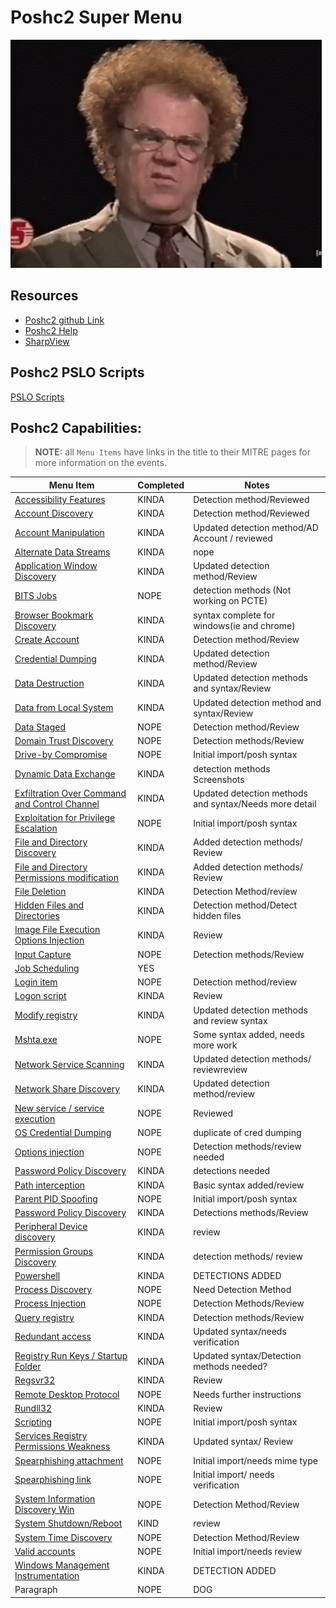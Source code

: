# Poshc2 Super Menu 

![confusion](../Resources/gifs/confused-no.gif)


## Resources
- [Poshc2 github Link](https://github.com/nettitude/PoshC2)  
- [Poshc2 Help](poshC2_help_v8.md)
- [SharpView](https://github.com/tevora-threat/SharpView)

## Poshc2 PSLO Scripts

[PSLO Scripts](Poshc2/pslo_scripts/README.md)

## Poshc2 Capabilities:
> **NOTE:** all `Menu Items` have links in the title to their MITRE pages for more information on the events.  

| Menu Item                                                                                                      | Completed | Notes                                                  |
|----------------------------------------------------------------------------------------------------------------|-----------|--------------------------------------------------------|
| [Accessibility Features](instructions/Accessibility_features.md)                                               | KINDA     | Detection method/Reviewed                              |
| [Account Discovery](instructions/Account_Discovery.md)                                                         | KINDA     | Detection method/Reviewed                              |
| [Account Manipulation](instructions/Account_manipulation.md)                                                   | KINDA     | Updated detection method/AD Account / reviewed         |
| [Alternate Data Streams](/Poshc2/instructions/Alternate_Data_Streams.md)                                       | KINDA     | nope                                                   |
| [Application Window Discovery](instructions/Application_windows_discorvery.md)                                 | KINDA      | Updated detection method/Review                                |
| [BITS Jobs](instructions/BITS_Jobs.md)                                                                         | NOPE      | detection methods (Not working on PCTE)                |
| [Browser Bookmark Discovery](instructions/Browser_bookmark_discovery.md)                                       | KINDA     | syntax complete for windows(ie and chrome)             |
| [Create Account](instructions/Create_account.md)                                                               | KINDA     | Detection method/Review                                |
| [Credential Dumping](instructions/Credential_Dumping.md)                                                       | KINDA     | Updated detection method/Review                        |
| [Data Destruction](instructions/Data_destruction.md)                                                           | KINDA     | Updated detection methods and syntax/Review            |
| [Data from Local System](instructions/Data_from_local_system.md)                                               | KINDA      | Updated detection method and syntax/Review             |
| [Data Staged](instructions/Data_Staged.md)                                                                     | NOPE      | Detection method/Review                                |
| [Domain Trust Discovery](/Poshc2/instructions/Domain_Trust_Discovery.md)                                       | NOPE      | Detection methods/Review                               |
| [Drive-by Compromise](/Poshc2/instructions/Drive-by_compromise.md)                                             | NOPE      | Initial import/posh syntax                             |
| [Dynamic Data Exchange](instructions/Dynamic_Data_Exchange.md)                                                 | KINDA     | detection methods Screenshots                          |
| [Exfiltration Over Command and Control Channel](instructions/Exfiltration_over_command_and_control_channel.md) | KINDA     | Updated detection methods and syntax/Needs more detail |
| [Exploitation for Privilege Escalation](instructions/Exploitation_for_privilege_escalation.md)                 | NOPE      | Initial import/posh syntax                             |
| [File and Directory Discovery](instructions/FIle_and_directory_discovery.md)                                   | KINDA     | Added detection methods/ Review                        |
| [File and Directory Permissions modification](instructions/File_And_Directory_Permissions_Modification.md)     | KINDA     | Added detection methods/ Review                        |
| [File Deletion](instructions/File_deletion.md)                                                                 | KINDA     | Detection Method/review                                |
| [Hidden Files and Directories](instructions/Hidden_files_and_directories.md)                                   | KINDA     | Detection method/Detect hidden files                   |
| [Image File Execution Options Injection](/Poshc2/instructions/Image_file_execution_options_injection.md)       | KINDA     | Review                                                 |
| [Input Capture](/Poshc2/instructions/Input_capture.md)                                                         | NOPE      | Detection methods/Review                               |
| [Job Scheduling](instructions/Job_Scheduling.md)                                                               | YES       |                                                        |
| [Login item](instructions/Login_item.md)                                                                       | NOPE      | Detection method/review                                |
| [Logon script](instructions/Logon_Scripts.md)                                                                  | KINDA     | Review                                                 |
| [Modify registry](instructions/Modify_registry.md)                                                             | KINDA     | Updated detection methods and review syntax            |
| [Mshta.exe](instructions/MSHTA.MD)                                                                             | NOPE      | Some syntax added, needs more work                     |
| [Network Service Scanning](/Poshc2/instructions/Network_Service_scanning.md)                                   | KINDA      | Updated detection methods/ reviewreview                                |
| [Network Share Discovery](instructions/Network_share_discovery.md)                                             | KINDA     | Updated detection method/review                        |
| [New service / service execution](instructions/New_Service_Server_Execution.md)                                | NOPE      | Reviewed                                               |
| [OS Credential Dumping](instructions/Credential_Dumping.md)                                                    | NOPE      | duplicate of cred dumping                              |
| [Options injection](instructions/Options_injection.md)                                                         | NOPE      | Detection methods/review needed                        |
| [Password Policy Discovery](instructions/Password_policy_discovery.md)                                         | KINDA     | detections needed                                      |
| [Path interception](instructions/Path_Interception.md)                                                         | KINDA     | Basic syntax added/review                              |
| [Parent PID Spoofing](instructions/Parent_PID_spoofing.md)                                                     | NOPE      | Initial import/posh syntax                             |
| [Password Policy Discovery](/Poshc2/instructions/Password_policy_discovery.md)                                 | KINDA     | Detections methods/Review                              |
| [Peripheral Device discovery](instructions/Peripheral_Device_Discovery.md)                                     | KINDA     | review                                                 |
| [Permission Groups Discovery](/Poshc2/instructions/Permission_groups_discovery.md)                             | KINDA     | detection methods/ review                              |
| [Powershell](instructions/PowerShell.md)                                                                       | KINDA     | DETECTIONS ADDED                                       |
| [Process Discovery](instructions/Process_Discovery.md)                                                         | NOPE      | Need Detection Method                                  |
| [Process Injection](instructions/Process_injection.md)                                                         | NOPE      | Detection Methods/Review                               |
| [Query registry](instructions/Query_Registry.md)                                                               | KINDA     | Detection methods/Review                               |
| [Redundant access](instructions/Reduntant_access.md)                                                           | KINDA     | Updated syntax/needs verification                      |
| [Registry Run Keys / Startup Folder](instructions/Registry_run_keys_startup_folder.md)                         | KINDA     | Updated syntax/Detection methods needed?               |
| [Regsvr32](/Poshc2/instructions/Regsvr32.md)                                                                   | KINDA     | Review                           |
| [Remote Desktop Protocol](instructions/Remote_desktop_protocol.md)                                             | NOPE      | Needs further instructions                             |
| [Rundll32](instructions/Rundll32.md)                                                                           | KINDA     | Review                             |
| [Scripting](instructions/Scripting.md)                                                                         | NOPE      | Initial import/posh syntax                             |
| [Services Registry Permissions Weakness](instructions/Service_registry_permissions_weakness.md)                | KINDA     | Updated syntax/ Review                                 |
| [Spearphishing attachment](instructions/Spearfishing_attachment.md)                                            | NOPE      | Initial import/needs mime type                         |
| [Spearphishing link](instructions/Spearfishing_Link.md)                                                        | NOPE      | Initial import/ needs verification                     |
| [System Information Discovery Win](/Poshc2/instructions/System_Information%20_Discovery_Win.md)                | NOPE      | Detection Method/Review                                |
| [System Shutdown/Reboot](instructions/System_shutdown_reboot.md)                                               | KIND      | review                                                 |
| [System Time Discovery](instructions/System_time_discovery.md)                                                 | NOPE      | Detection Method/Review                                |
| [Valid accounts](instructions/Valid_accounts.md)                                                               | NOPE      | Initial import/needs review                            |
| [Windows Management Instrumentation](instructions/Windows_Managment_Instrumentation.md)                        | KINDA     | DETECTION ADDED                                        |
| Paragraph                                                                                                      | NOPE      | DOG                                                    |
